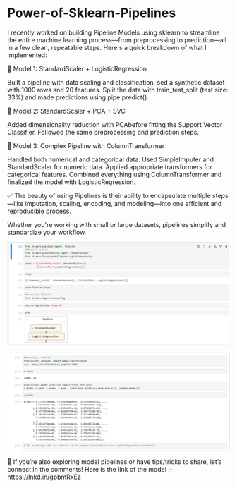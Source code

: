 # Power-of-Sklearn-Pipelines

I recently worked on building Pipeline Models using sklearn to streamline the entire machine learning process—from preprocessing to prediction—all in a few clean, repeatable steps. Here's a quick breakdown of what I implemented:


🔹 Model 1: StandardScaler + LogisticRegression

Built a pipeline with data scaling and classification.
sed a synthetic dataset with 1000 rows and 20 features.
Split the data with train_test_split (test size: 33%) and made predictions using pipe.predict().


🔹 Model 2: StandardScaler + PCA + SVC

Added dimensionality reduction with PCAbefore fitting the Support Vector Classifier.
Followed the same preprocessing and prediction steps.


🔹 Model 3: Complex Pipeline with ColumnTransformer

Handled both numerical and categorical data.
 Used SimpleImputer and StandardScaler for numeric data.
 Applied appropriate transformers for categorical features.
 Combined everything using ColumnTransformer and finalized the model with LogisticRegression.



✅ The beauty of using Pipelines is their ability to encapsulate multiple steps—like imputation, scaling, encoding, and modeling—into one efficient and reproducible process.

 Whether you're working with small or large datasets, pipelines simplify and standardize your workflow.

 ![Dashboard Screenshot](assets/dashboard.png)

 ![Dashboard Screenshot](assets/dashboard.png1)


💬 If you’re also exploring model pipelines or have tips/tricks to share, let’s connect in the comments!
Here is the link of the model :- https://lnkd.in/gpbmRxEz
